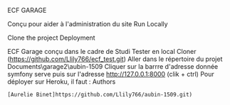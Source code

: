 ECF GARAGE

Conçu pour aider à l'administration du site
Run Locally

Clone the project
Deployment

ECF Garage conçu dans le cadre de Studi Tester en local Cloner (https://github.com/Llily766/ecf_test.git) Aller dans le répertoire du projet Documents\garage2\aubin-1509 Cliquer sur la barrre d'adresse donnée symfony serve puis sur l'adresse http://127.0.0.1:8000 (clik + ctrl) Pour déployer sur Heroku, il faut :
Authors

    [Aurelie Binet]https://github.com/Llily766/aubin-1509.git)
